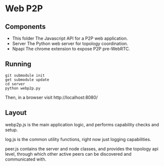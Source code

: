 Web P2P
=======

Components
----------

* This folder
  The Javascript API for a P2P web application.
* Server
  The Python web server for topology coordination.
* Npapi
  The chrome extension to expose P2P pre-WebRTC.

Running
-------

    git submodule init
    get submodule update
    cd server
    python webp2p.py

Then, in a browser visit http://localhost:8080/

Layout
------

webp2p.js is the main application logic, and performs capability checks
and setup.

log.js is the common utility functions, right now just logging capabilities.

peer.js contains the server and node classes, and provides the topology
api level, through which other active peers can be discovered and
communicated with.
